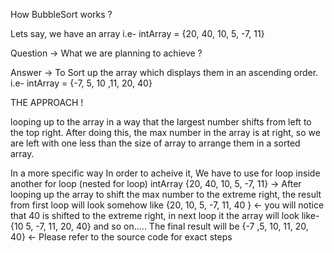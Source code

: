 How BubbleSort works ?

Lets say, we have an array i.e-
intArray = {20, 40, 10, 5, -7, 11}

Question -> What we are planning to achieve ?

Answer   -> To Sort up the array which displays them in an ascending order. 
            i.e- intArray = {-7, 5, 10 ,11, 20, 40}
            
THE APPROACH !

looping up to the array in a way that the largest number shifts from left to the top right. 
After doing this, the max number in the array is at right, so we are left with one less than the size of array to arrange them in 
a sorted array. 


In a more specific way 
In order to acheive it, We have to use for loop inside another for loop (nested for loop)
intArray {20, 40, 10, 5, -7, 11} -> After looping up the array to shift the max number to the extreme right, the result from first loop will look somehow like 
{20, 10, 5, -7, 11, 40 } <- you will notice that 40 is shifted to the extreme right, in next loop it the array will look like-
{10 5, -7, 11, 20, 40} and so on..... The final result will be
{-7 ,5, 10, 11, 20, 40} <- Please refer to the source code for exact steps
